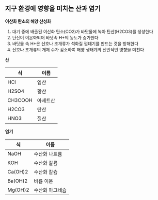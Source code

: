 ## 지구 환경에 영향을 미치는 산과 염기

**이산화 탄소의 해양 산성화**

1. 대기 중에 배출된 이산화 탄소(CO2)가 바닷물에 녹아 탄산(H2CO3)를 생성한다
2. 탄산이 이온화되어 바닷속 H+의 농도가 증가한다
3. 바닷물 속 H+은 산호나 조개류가 석화질 껍데기를 만드는 것을 방해한다
4. 산호나 조개류의 개체 수가 감소하여 해양 생태계의 전반적인 영향을 미친다



**산**

| 식      | 이름     |
| ------- | -------- |
| HCl     | 염산     |
| H2SO4   | 황산     |
| CH3COOH | 아세트산 |
| H2CO3   | 탄산     |
| HNO3    | 질산     |



**염기**

| 식      | 이름            |
| ------- | --------------- |
| NaOH    | 수산화 나트륨   |
| KOH     | 수산화 칼륨     |
| Ca(OH)2 | 수산화 칼슘     |
| Ba(OH)2 | 바륨 이온       |
| Mg(OH)2 | 수산화 마그네슘 |



